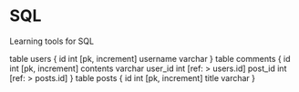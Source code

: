 # SQL
Learning tools for SQL

table users {
  id int [pk, increment]
  username varchar
}
table comments {
  id int [pk, increment]
  contents varchar
  user_id int [ref: > users.id]
  post_id int [ref: > posts.id]
}
table posts {
  id int [pk, increment]
  title varchar
  }
